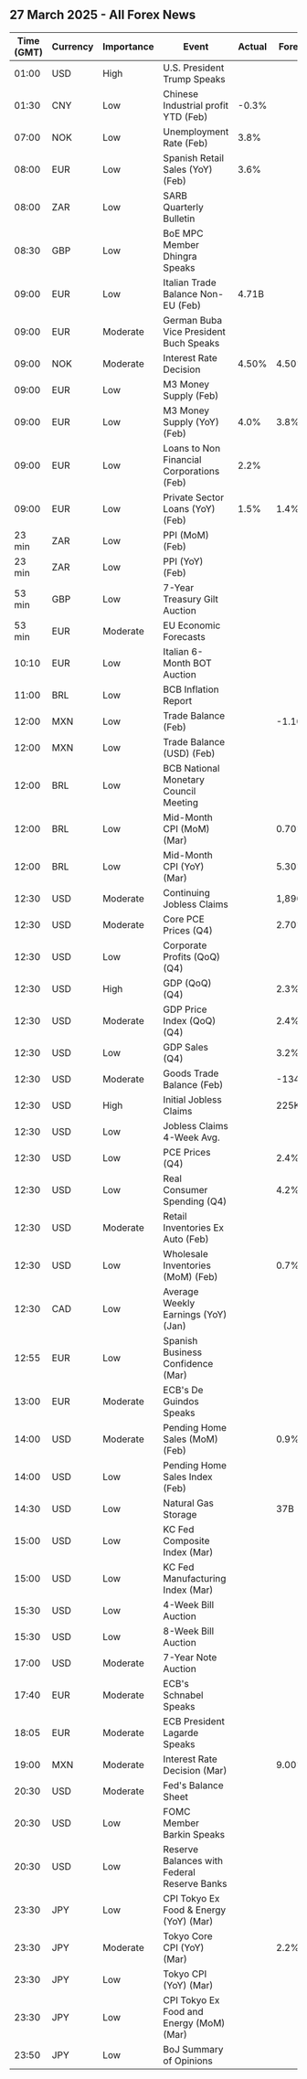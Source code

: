 ## 27 March 2025 - All Forex News

| Time (GMT) | Currency | Importance | Event | Actual | Forecast | Previous |
|------|----------|------------|-------|--------|----------|----------|
| 01:00 | USD | High | U.S. President Trump Speaks |  |  |  |
| 01:30 | CNY | Low | Chinese Industrial profit YTD (Feb) | -0.3% |  | -3.3% |
| 07:00 | NOK | Low | Unemployment Rate (Feb) | 3.8% |  | 3.7% |
| 08:00 | EUR | Low | Spanish Retail Sales (YoY) (Feb) | 3.6% |  | 2.3% |
| 08:00 | ZAR | Low | SARB Quarterly Bulletin |  |  |  |
| 08:30 | GBP | Low | BoE MPC Member Dhingra Speaks |  |  |  |
| 09:00 | EUR | Low | Italian Trade Balance Non-EU (Feb) | 4.71B |  | 0.37B |
| 09:00 | EUR | Moderate | German Buba Vice President Buch Speaks |  |  |  |
| 09:00 | NOK | Moderate | Interest Rate Decision | 4.50% | 4.50% | 4.50% |
| 09:00 | EUR | Low | M3 Money Supply (Feb) |  |  | 16,754.9B |
| 09:00 | EUR | Low | M3 Money Supply (YoY) (Feb) | 4.0% | 3.8% | 3.6% |
| 09:00 | EUR | Low | Loans to Non Financial Corporations (Feb) | 2.2% |  | 2.0% |
| 09:00 | EUR | Low | Private Sector Loans (YoY) (Feb) | 1.5% | 1.4% | 1.3% |
| 23 min | ZAR | Low | PPI (MoM) (Feb) |  |  | 0.5% |
| 23 min | ZAR | Low | PPI (YoY) (Feb) |  |  | 1.1% |
| 53 min | GBP | Low | 7-Year Treasury Gilt Auction |  |  | 4.155% |
| 53 min | EUR | Moderate | EU Economic Forecasts |  |  |  |
| 10:10 | EUR | Low | Italian 6-Month BOT Auction |  |  | 2.448% |
| 11:00 | BRL | Low | BCB Inflation Report |  |  |  |
| 12:00 | MXN | Low | Trade Balance (Feb) |  | -1.100B | -4.558B |
| 12:00 | MXN | Low | Trade Balance (USD) (Feb) |  |  | -0.423B |
| 12:00 | BRL | Low | BCB National Monetary Council Meeting |  |  |  |
| 12:00 | BRL | Low | Mid-Month CPI (MoM) (Mar) |  | 0.70% | 1.23% |
| 12:00 | BRL | Low | Mid-Month CPI (YoY) (Mar) |  | 5.30% | 4.96% |
| 12:30 | USD | Moderate | Continuing Jobless Claims |  | 1,890K | 1,892K |
| 12:30 | USD | Moderate | Core PCE Prices (Q4) |  | 2.70% | 2.20% |
| 12:30 | USD | Low | Corporate Profits (QoQ) (Q4) |  |  | -0.4% |
| 12:30 | USD | High | GDP (QoQ) (Q4) |  | 2.3% | 3.1% |
| 12:30 | USD | Moderate | GDP Price Index (QoQ) (Q4) |  | 2.4% | 1.9% |
| 12:30 | USD | Low | GDP Sales (Q4) |  | 3.2% | 3.3% |
| 12:30 | USD | Moderate | Goods Trade Balance (Feb) |  | -134.60B | -155.57B |
| 12:30 | USD | High | Initial Jobless Claims |  | 225K | 223K |
| 12:30 | USD | Low | Jobless Claims 4-Week Avg. |  |  | 227.00K |
| 12:30 | USD | Low | PCE Prices (Q4) |  | 2.4% | 1.5% |
| 12:30 | USD | Low | Real Consumer Spending (Q4) |  | 4.2% | 3.7% |
| 12:30 | USD | Moderate | Retail Inventories Ex Auto (Feb) |  |  | 0.5% |
| 12:30 | USD | Low | Wholesale Inventories (MoM) (Feb) |  | 0.7% | 0.8% |
| 12:30 | CAD | Low | Average Weekly Earnings (YoY) (Jan) |  |  | 5.81% |
| 12:55 | EUR | Low | Spanish Business Confidence (Mar) |  |  | -6.2 |
| 13:00 | EUR | Moderate | ECB's De Guindos Speaks |  |  |  |
| 14:00 | USD | Moderate | Pending Home Sales (MoM) (Feb) |  | 0.9% | -4.6% |
| 14:00 | USD | Low | Pending Home Sales Index (Feb) |  |  | 70.6 |
| 14:30 | USD | Low | Natural Gas Storage |  | 37B | 9B |
| 15:00 | USD | Low | KC Fed Composite Index (Mar) |  |  | -5 |
| 15:00 | USD | Low | KC Fed Manufacturing Index (Mar) |  |  | -13 |
| 15:30 | USD | Low | 4-Week Bill Auction |  |  | 4.215% |
| 15:30 | USD | Low | 8-Week Bill Auction |  |  | 4.215% |
| 17:00 | USD | Moderate | 7-Year Note Auction |  |  | 4.194% |
| 17:40 | EUR | Moderate | ECB's Schnabel Speaks |  |  |  |
| 18:05 | EUR | Moderate | ECB President Lagarde Speaks |  |  |  |
| 19:00 | MXN | Moderate | Interest Rate Decision (Mar) |  | 9.00% | 9.50% |
| 20:30 | USD | Moderate | Fed's Balance Sheet |  |  | 6,756B |
| 20:30 | USD | Low | FOMC Member Barkin Speaks |  |  |  |
| 20:30 | USD | Low | Reserve Balances with Federal Reserve Banks |  |  | 3.425T |
| 23:30 | JPY | Low | CPI Tokyo Ex Food & Energy (YoY) (Mar) |  |  | 0.9% |
| 23:30 | JPY | Moderate | Tokyo Core CPI (YoY) (Mar) |  | 2.2% | 2.2% |
| 23:30 | JPY | Low | Tokyo CPI (YoY) (Mar) |  |  | 2.9% |
| 23:30 | JPY | Low | CPI Tokyo Ex Food and Energy (MoM) (Mar) |  |  | 0.2% |
| 23:50 | JPY | Low | BoJ Summary of Opinions |  |  |  |
